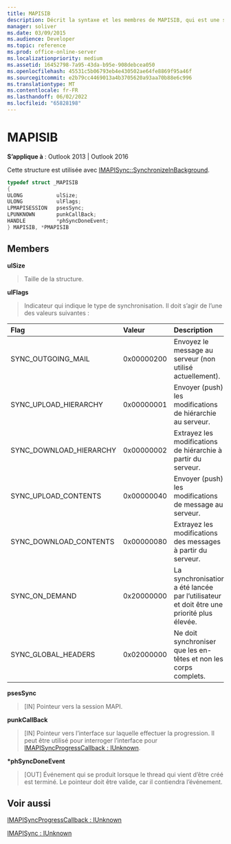 ```yaml
---
title: MAPISIB
description: Décrit la syntaxe et les membres de MAPISIB, qui est une structure utilisée avec IMAPISync SynchronizeInBackground.
manager: soliver
ms.date: 03/09/2015
ms.audience: Developer
ms.topic: reference
ms.prod: office-online-server
ms.localizationpriority: medium
ms.assetid: 16452798-7a95-43da-b95e-908debcea050
ms.openlocfilehash: 45531c5b06793eb4e430502ae64fe8869f95a46f
ms.sourcegitcommit: e2b79cc4469013a4b3705620a93aa70b88e6c996
ms.translationtype: MT
ms.contentlocale: fr-FR
ms.lasthandoff: 06/02/2022
ms.locfileid: "65828198"
---
```

# <a name="mapisib"></a>MAPISIB

  
  
**S’applique à** : Outlook 2013 | Outlook 2016 
  
Cette structure est utilisée avec [IMAPISync::SynchronizeInBackground](imapisyncsynchronizeinbackground.md).
  
```cpp
typedef struct _MAPISIB
{
ULONG           ulSize;                
ULONG           ulFlags;
LPMAPISESSION   psesSync;
LPUNKNOWN       punkCallBack;
HANDLE          *phSyncDoneEvent;    
} MAPISIB, *PMAPISIB
```

## <a name="members"></a>Members

 **ulSize**
  
> Taille de la structure.
    
 **ulFlags**
  
> Indicateur qui indique le type de synchronisation. Il doit s’agir de l’une des valeurs suivantes :
    
|Flag |Valeur |Description |
|:-----|:-----|:-----|
|SYNC_OUTGOING_MAIL  <br/> |0x00000200  <br/> |Envoyez le message au serveur (non utilisé actuellement). |
|SYNC_UPLOAD_HIERARCHY  <br/> |0x00000001  <br/> |Envoyer (push) les modifications de hiérarchie au serveur. |
|SYNC_DOWNLOAD_HIERARCHY  <br/> |0x00000002  <br/> |Extrayez les modifications de hiérarchie à partir du serveur. |
|SYNC_UPLOAD_CONTENTS  <br/> |0x00000040  <br/> |Envoyer (push) les modifications de message au serveur. |
|SYNC_DOWNLOAD_CONTENTS  <br/> |0x00000080  <br/> |Extrayez les modifications des messages à partir du serveur. |
|SYNC_ON_DEMAND  <br/> |0x20000000  <br/> |La synchronisation a été lancée par l’utilisateur et doit être une priorité plus élevée. |
|SYNC_GLOBAL_HEADERS  <br/> |0x02000000  <br/> |Ne doit synchroniser que les en-têtes et non les corps complets. |
   
 **psesSync**
  
> [IN] Pointeur vers la session MAPI.
    
 **punkCallBack**
  
> [IN] Pointeur vers l’interface sur laquelle effectuer la progression. Il peut être utilisé pour interroger l’interface pour [IMAPISyncProgressCallback : IUnknown](imapisyncprogresscallbackiunknown.md).
    
 **\*phSyncDoneEvent**
  
> [OUT] Événement qui se produit lorsque le thread qui vient d’être créé est terminé. Le pointeur doit être valide, car il contiendra l’événement.
    
## <a name="see-also"></a>Voir aussi



[IMAPISyncProgressCallback : IUnknown](imapisyncprogresscallbackiunknown.md)
  
[IMAPISync : IUnknown](imapisynciunknown.md)

